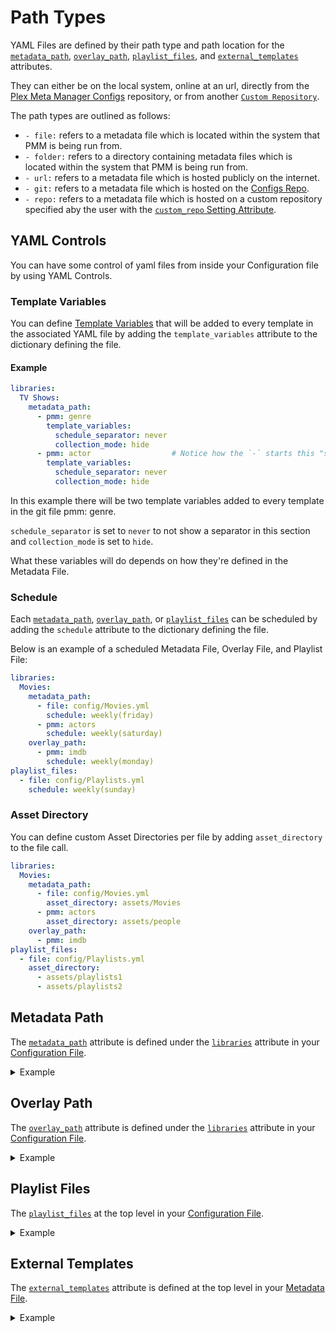 # Path Types

YAML Files are defined by their path type and path location for the [`metadata_path`](libraries.md#metadata-path),  [`overlay_path`](libraries.md#overlay-path), [`playlist_files`](libraries.md#metadata-path), and [`external_templates`](libraries.md#metadata-path) attributes.

They can either be on the local system, online at an url, directly from the [Plex Meta Manager Configs](https://github.com/meisnate12/Plex-Meta-Manager-Configs) repository, or from another [`Custom Repository`](settings.md#custom-repo).

The path types are outlined as follows:

* `- file:` refers to a metadata file which is located within the system that PMM is being run from.
* `- folder:` refers to a directory containing metadata files which is located within the system that PMM is being run from.
* `- url:` refers to a metadata file which is hosted publicly on the internet. 
* `- git:` refers to a metadata file which is hosted on the [Configs Repo](https://github.com/meisnate12/Plex-Meta-Manager-Configs).
* `- repo:` refers to a metadata file which is hosted on a custom repository specified aby the user with the [`custom_repo` Setting Attribute](settings.md#custom-repo).

## YAML Controls

You can have some control of yaml files from inside your Configuration file by using YAML Controls.

### Template Variables 

You can define [Template Variables](../metadata/templates.md#template-variables) that will be added to every template in the associated YAML file by adding the `template_variables` attribute to the dictionary defining the file.

#### Example

```yaml
libraries:
  TV Shows:
    metadata_path:
      - pmm: genre
        template_variables:
          schedule_separator: never
          collection_mode: hide
      - pmm: actor                  # Notice how the `-` starts this "section"
        template_variables:
          schedule_separator: never
          collection_mode: hide
```

In this example there will be two template variables added to every template in the git file pmm: genre.  

`schedule_separator` is set to `never` to not show a separator in this section and `collection_mode` is set to `hide`.

What these variables will do depends on how they're defined in the Metadata File. 

### Schedule

Each [`metadata_path`](libraries.md#metadata-path),  [`overlay_path`](libraries.md#overlay-path), or [`playlist_files`](libraries.md#metadata-path) can be scheduled by adding the `schedule` attribute to the dictionary defining the file.

Below is an example of a scheduled Metadata File, Overlay File, and Playlist File:

```yaml
libraries:
  Movies:
    metadata_path:
      - file: config/Movies.yml
        schedule: weekly(friday)
      - pmm: actors
        schedule: weekly(saturday)
    overlay_path:
      - pmm: imdb
        schedule: weekly(monday)
playlist_files:
  - file: config/Playlists.yml
    schedule: weekly(sunday)
```

### Asset Directory

You can define custom Asset Directories per file by adding `asset_directory` to the file call.

```yaml
libraries:
  Movies:
    metadata_path:
      - file: config/Movies.yml
        asset_directory: assets/Movies
      - pmm: actors
        asset_directory: assets/people
    overlay_path:
      - pmm: imdb
playlist_files:
  - file: config/Playlists.yml
    asset_directory:
      - assets/playlists1
      - assets/playlists2
```

## Metadata Path 

The [`metadata_path`](libraries.md#metadata-path) attribute is defined under the [`libraries`](libraries) attribute in your [Configuration File](configuration). 

<details>
  <summary>Example</summary>

In this example, multiple metadata file path types are defined for the `"TV Shows"` library:

```yaml
libraries:
  TV Shows:
    metadata_path:
      - file: config/TVShows.yml
      - folder: config/TV Shows/
      - pmm: tmdb
      - repo: charts
      - url: https://somewhere.com/PopularTV.yml
```

Within the above example, PMM will:

* First, look within the root of the PMM directory (also known as `config/`) for a metadata file named `TVShows.yml`. If this file does not exist, PMM will skip the entry and move to the next one in the list.
* Then, look within the root of the PMM directory (also known as `config/`) for a directory called `TV Shows`, and then load any metadata files within that directory.
* Then, look at the [meisnate12 folder](https://github.com/meisnate12/Plex-Meta-Manager-Configs/tree/master/meisnate12) within the GitHub Configs Repo for a file called `MovieCharts.yml` which it finds [here](https://github.com/meisnate12/Plex-Meta-Manager-Configs/blob/master/PMM/imdb.yml).
* Then, look at the within the Custom Defined Repo for a file called `charts.yml`.
* Finally, load the metadata file located at `https://somewhere.com/PopularTV.yml`

</details>

## Overlay Path 

The [`overlay_path`](libraries.md#overlay-path) attribute is defined under the [`libraries`](libraries) attribute in your [Configuration File](configuration). 

<details>
  <summary>Example</summary>

In this example, multiple overlay file path types are defined for the `"TV Shows"` library:

```yaml
libraries:
  TV Shows:
    overlay_path:
      - file: config/overlays.yml
      - folder: config/overlay configs/
      - pmm: imdb
      - repo: overlays
      - url: https://somewhere.com/Overlays.yml
```

Within the above example, PMM will:

* First, look within the root of the PMM directory (also known as `config/`) for a metadata file named `overlays.yml`. If this file does not exist, PMM will skip the entry and move to the next one in the list.
* Then, look within the root of the PMM directory (also known as `config/`) for a directory called `overlay configs`, and then load any metadata files within that directory.
* Then, look at the [meisnate12 folder](https://github.com/meisnate12/Plex-Meta-Manager-Configs/tree/master/meisnate12) within the GitHub Configs Repo for a file called `pmm: imdb.yml` which it finds [here](https://github.com/meisnate12/Plex-Meta-Manager-Configs/blob/master/PMM/overlays/imdb.yml).
* Then, look at the within the Custom Defined Repo for a file called `overlays.yml`.
* Finally, load the metadata file located at `https://somewhere.com/Overlays.yml`

</details>

## Playlist Files 

The [`playlist_files`](playlists) at the top level in your [Configuration File](configuration). 

<details>
  <summary>Example</summary>

In this example, multiple `playlist_files` attribute path types are defined:

```yaml
playlist_files:
  - file: config/playlists.yml
  - folder: config/Playlists/
  - pmm: playlist
  - repo: playlists
  - url: https://somewhere.com/Playlists.yml
```

Within the above example, PMM will:

* First, look within the root of the PMM directory (also known as `config/`) for a playlist file named `Playlists.yml`. If this file does not exist, PMM will skip the entry and move to the next one in the list.
* Then, look within the root of the PMM directory (also known as `config/`) for a directory called `Playlists`, and then load any playlist files within that directory.
* Then, look at the [meisnate12 folder](https://github.com/meisnate12/Plex-Meta-Manager-Configs/tree/master/meisnate12) within the GitHub Configs Repo for a file called `MovieCharts.yml` which it finds [here](https://github.com/meisnate12/Plex-Meta-Manager-Configs/blob/master/meisnate12/Playlists.yml).
* Then, look at the within the Custom Defined Repo for a file called `playlists.yml`.
* Finally, load the playlist file located at `https://somewhere.com/Playlists.yml`

</details>

## External Templates 

The [`external_templates`](../metadata/templates.md#external-templates) attribute is defined at the top level in your [Metadata File](../metadata/metadata). 

<details>
  <summary>Example</summary>

In this example, multiple external template file path types are defined:

```yaml
external_templates:
  - file: config/templates.yml
  - folder: config/templates/
  - url: https://somewhere.com/templates.yml
  - pmm: templates
  - repo: templates
```

Within the above example, PMM will:

* First, look within the root of the PMM directory (also known as `config/`) for a metadata file named `templates.yml`. If this file does not exist, PMM will skip the entry and move to the next one in the list.
* Then, look within the root of the PMM directory (also known as `config/`) for a directory called `templates`, and then load any metadata files within that directory.
* Then, load the metadata file located at `https://somewhere.com/templates.yml`.
* Then, look at the [PMM folder](https://github.com/meisnate12/Plex-Meta-Manager-Configs/tree/master/PMM) within the GitHub Configs Repo for a file called `templates.yml` which it finds [here](https://github.com/meisnate12/Plex-Meta-Manager-Configs/blob/master/PMM/templates.yml).
* Finally, look at the within the Custom Defined Repo for a file called `templates.yml`.

</details>
